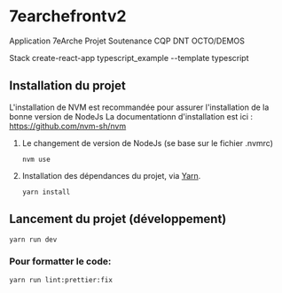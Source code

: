 # 7earchefrontv2

Application 7eArche Projet Soutenance CQP DNT OCTO/DEMOS

Stack create-react-app typescript_example --template typescript

## Installation du projet 

L'installation de NVM est recommandée pour assurer l'installation de la bonne version de NodeJs
La documentationn d'installation est ici : https://github.com/nvm-sh/nvm

1. Le changement de version de NodeJs (se base sur le fichier .nvmrc)

   `nvm use`

2. Installation des dépendances du projet, via [Yarn](https://yarnpkg.com/).

   `yarn install`

## Lancement du projet (développement)

    yarn run dev

### Pour formatter le code:

`yarn run lint:prettier:fix`
